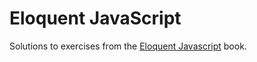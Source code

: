# Eloquent JavaScript

Solutions to exercises from the [Eloquent Javascript] book.

[Eloquent JavaScript]: https://eloquentjavascript.net/index.html
